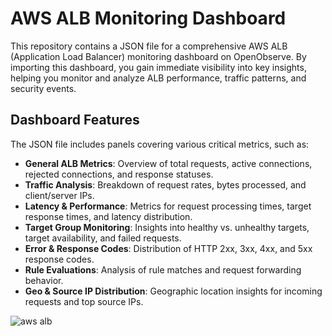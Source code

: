 # AWS ALB Monitoring Dashboard  

This repository contains a JSON file for a comprehensive AWS ALB (Application Load Balancer) monitoring dashboard on OpenObserve. By importing this dashboard, you gain immediate visibility into key insights, helping you monitor and analyze ALB performance, traffic patterns, and security events.

## Dashboard Features  

The JSON file includes panels covering various critical metrics, such as:  

- **General ALB Metrics**: Overview of total requests, active connections, rejected connections, and response statuses.  
- **Traffic Analysis**: Breakdown of request rates, bytes processed, and client/server IPs.  
- **Latency & Performance**: Metrics for request processing times, target response times, and latency distribution.  
- **Target Group Monitoring**: Insights into healthy vs. unhealthy targets, target availability, and failed requests.  
- **Error & Response Codes**: Distribution of HTTP 2xx, 3xx, 4xx, and 5xx response codes.  
- **Rule Evaluations**: Analysis of rule matches and request forwarding behavior.  
- **Geo & Source IP Distribution**: Geographic location insights for incoming requests and top source IPs.  

![aws alb](./screenshots/alb_dashboard.gif)  